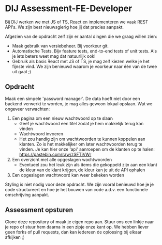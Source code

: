 # DIJ Assessment-FE-Developer

Bij DIJ werken we met JS of TS, React en implementeren we vaak REST API's.
We zijn best nieuwsgierig hoe jij dat precies aanpakt.

Afgezien van de opdracht zelf zijn er aantal dingen die we graag willen zien:
- Maak gebruik van versiebeheer. Bij voorkeur git.
- Automatische Tests. Bijv feature tests, end-to-end tests of unit tests. Als je iets beters weet mag dat natuurlijk ook!
- Gebruik als basis React met JS of TS, je mag zelf kiezen welke je het fijnste vind. We zijn benieuwd waarom je voorkeur naar één van de twee uit gaat ;)

## Opdracht

Maak een simpele 'password manager'. De data hoeft niet door een backend verwerkt te worden, je mag alles gewoon lokaal opslaan.
Wat we ongeveer verwachten:

1. Een pagina om een nieuw wachtwoord op te slaan
    * Geef je wachtwoord een titel zodat je hem makkelijk terug kan vinden
    * Wachtwoord invoeren
    * Het zou handig zijn om wachtwoorden te kunnen koppelen aan klanten. Zo is het makkelijker om later wachtwoorden terug te vinden. Je kan hier onze 'api' aanroepen om de klanten op te halen: https://pastebin.com/raw/zSFTiVWr
2. Een overzicht met alle opgeslagen wachtwoorden
   * Eventueel zou het leuk zijn als items die gekoppeld zijn aan een klant de kleur van de klant krijgen, de kleur kan je uit de API ophalen 
4. Een opgeslagen wachtwoord kan weer bekeken worden

Styling is niet nodig voor deze opdracht. We zijn vooral benieuwd hoe je je code structureert en hoe je het bouwen van code a.d.v. een functionele omschrijving aanpakt.

## Assessment opsturen
Clone deze repository of maak je eigen repo aan. Stuur ons een linkje naar je repo of stuur hem daarna in een zipje onze kant op.
We hebben liever geen forks of pull requests, dan kan iedereen de oplossing bij elkaar afkijken ;)
